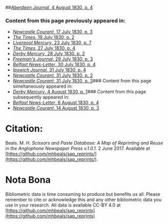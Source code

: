 ##[*Aberdeen Journal*, 4 August 1830, p. 4](https://mhbeals.github.io/sap_html/Aberdeen-Journal/Aberdeen-Journal-4-August-1830-p-4)

### Content from this page previously appeared in:
+ [*Newcastle Courant*, 17 July 1830, p. 3](https://mhbeals.github.io/sap_html/Newcastle-Courant/Newcastle-Courant-17-July-1830-p-3)
+ [*The Times*, 19 July 1830, p. 2](https://mhbeals.github.io/sap_html/The-Times/The-Times-19-July-1830-p-2)
+ [*Liverpool Mercury*, 23 July 1830, p. 7](https://mhbeals.github.io/sap_html/Liverpool-Mercury/Liverpool-Mercury-23-July-1830-p-7)
+ [*The Times*, 27 July 1830, p. 4](https://mhbeals.github.io/sap_html/The-Times/The-Times-27-July-1830-p-4)
+ [*Derby Mercury*, 28 July 1830, p. 2](https://mhbeals.github.io/sap_html/Derby-Mercury/Derby-Mercury-28-July-1830-p-2)
+ [*Freeman's Journal*, 29 July 1830, p. 3](https://mhbeals.github.io/sap_html/Freeman's-Journal/Freeman's-Journal-29-July-1830-p-3)
+ [*Belfast News-Letter*, 30 July 1830, p. 4](https://mhbeals.github.io/sap_html/Belfast-News-Letter/Belfast-News-Letter-30-July-1830-p-4)
+ [*Ipswich Journal*, 31 July 1830, p. 4](https://mhbeals.github.io/sap_html/Ipswich-Journal/Ipswich-Journal-31-July-1830-p-4)
+ [*Newcastle Courant*, 31 July 1830, p. 2](https://mhbeals.github.io/sap_html/Newcastle-Courant/Newcastle-Courant-31-July-1830-p-2)
+ [*Newcastle Courant*, 31 July 1830, p. 3](https://mhbeals.github.io/sap_html/Newcastle-Courant/Newcastle-Courant-31-July-1830-p-3)### Content from this page simeltaneously appeared in:
+ [*Derby Mercury*, 4 August 1830, p. 1](https://mhbeals.github.io/sap_html/Derby-Mercury/Derby-Mercury-4-August-1830-p-1)### Content from this page subsequently appeared in:
+ [*Belfast News-Letter*, 6 August 1830, p. 4](https://mhbeals.github.io/sap_html/Belfast-News-Letter/Belfast-News-Letter-6-August-1830-p-4)
+ [*Newcastle Courant*, 14 August 1830, p. 3](https://mhbeals.github.io/sap_html/Newcastle-Courant/Newcastle-Courant-14-August-1830-p-3)
                    
# Citation: 

Beals. M. H. *Scissors and Paste Database: A Map of Reprinting and Reuse in the Anglophone Newspaper Press v.1.0.1.* 2 June 2017. Available at [https://github.com/mhbeals/sap_reprints/](https://github.com/mhbeals/sap_reprints/). 
                    
# Nota Bona

Bibliometric data is time consuming to produce but benefits us all. Please remember to cite or acknowledge this and any other bibliometric data you use in your research. All data is available CC-BY 4.0 at [https://github.com/mhbeals/sap_reprints](https://github.com/mhbeals/sap_reprints)